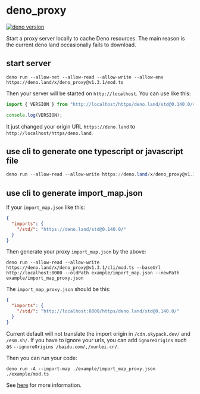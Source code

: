 # deno_proxy

[![deno version](https://img.shields.io/badge/deno-^1.20.6-blue?logo=deno)](https://github.com/denoland/deno)

Start a proxy server locally to cache Deno resources. The main reason is the
current deno land occasionally fails to download.

## start server

```
deno run --allow-net --allow-read --allow-write --allow-env https://deno.land/x/deno_proxy@v1.3.1/mod.ts
```

Then your server will be started on `http://localhost`. You can use like this:

```ts
import { VERSION } from "http://localhost/https/deno.land/std@0.140.0/version.ts";

console.log(VERSION);
```

It just changed your origin URL `https://deno.land` to
`http://localhost/https/deno.land`.

## use cli to generate one typescript or javascript file

```powershell
deno run --allow-read --allow-write https://deno.land/x/deno_proxy@v1.3.1/cli/mod.ts --baseUrl http://localhost:8000 --oldPath example/deps.ts --newPath example/deps_proxy.ts
```

## use cli to generate import_map.json

If your `import_map.json` like this:

```json
{
  "imports": {
    "/std/": "https://deno.land/std@0.140.0/"
  }
}
```

Then generate your proxy `import_map.json` by the above:

```
deno run --allow-read --allow-write https://deno.land/x/deno_proxy@v1.3.1/cli/mod.ts --baseUrl http://localhost:8000 --oldPath example/import_map.json --newPath example/import_map_proxy.json
```

The `import_map_proxy.json` should be this:

```json
{
  "imports": {
    "/std/": "http://localhost:8000/https/deno.land/std@0.140.0/"
  }
}
```

Current default will not translate the import origin in `/cdn.skypack.dev/` and
`/esm.sh/`. If you have to ignore your urls, you can add `ignoreOrigins` such as
`--ignoreOrigins /baidu.com/,/xunlei.cn/`.

Then you can run your code:

```
deno run -A --import-map ./example/import_map_proxy.json ./example/mod.ts
```

See [here](https://deno.land/manual@v1.15.3/npm_nodejs/import_maps) for more
information.
